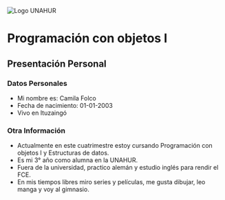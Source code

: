 ![Logo UNAHUR](./UNAHUR.png)

# Programación con objetos I
## Presentación Personal

### Datos Personales
- Mi nombre es: Camila Folco
- Fecha de nacimiento: 01-01-2003
- Vivo en Ituzaingó


### Otra Información
- Actualmente en este cuatrimestre estoy cursando Programación con objetos I y Estructuras de datos.
- Es mi 3° año como alumna en la UNAHUR.
- Fuera de la universidad, practico alemán y estudio inglés para rendir el FCE.
- En mis tiempos libres miro series y películas, me gusta dibujar, leo manga y voy al gimnasio.
